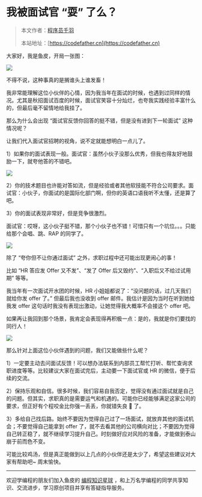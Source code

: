 # 我被面试官 “耍” 了么？

> 本文作者：[程序员千羽](https://yuyuanweb.feishu.cn/wiki/Abldw5WkjidySxkKxU2cQdAtnah)
>
> 本站地址：[https://codefather.cn](https://codefather.cn)

大家好，我是鱼皮，开局一张图：

![](https://pic.yupi.icu/5563/202311070828005.png)

不得不说，这种事真的是搁谁头上谁发畜！

我非常能理解这位小伙伴的心情，因为我当年在面试的时候，也遇到过同样的情况。尤其是秋招面试百度的时候，面试官笑容十分灿烂，也夸我实践经验丰富什么的，但最后毫不留情地给我挂了。

那么为什么会出现 “面试官反馈你回答的挺不错，但是没有进到下一轮面试” 这种情况呢？

让我们代入面试官招聘的视角，说不定就能想明白一点儿了。

1）如果你的面试表现一般。面试官：虽然小伙子没那么优秀，但我也得友好地鼓励一下，就夸他答的不错吧。

![](https://pic.yupi.icu/5563/202311070828174.png)

2）你的技术题目也许能对答如流，但是经验或者其他软技能不符合公司要求。面试官：小伙子，你面试的是国际化部门啊，但你的英语口语我听不太懂，还是算了吧。

3）你的面试表现非常好，但是竞争很激烈。

面试官：哎呀，这小伙子挺不错，那个小伙子也不错！可惜只有一个坑位。。。只能给那个会唱、跳、RAP 的同学了。

![](https://pic.yupi.icu/5563/202311070828168.png)

除了 “夸你但不让你通过面试” 之外，求职过程中还可能出现更闹心的事！

比如 “HR 答应发 Offer 又不发”、“发了 Offer 后又毁约”、“入职后又不给过试用期” 等等。

我当年有一次面试开水团的时候，HR 小姐姐都说了：“没问题的话，过几天我们就给你发 offer 了。” 但最后我也没收到 offer 邮件。我估计是因为当时在听到她给我发 offer 这句话时我没有表现出激动，让她觉得我大概率不会接这个 offer 吧。

如果再让我回到那个场景，我肯定会表现得再积极一点：是的，我就是你们要找的同行人！

![](https://pic.yupi.icu/5563/202311070828307.png)

那么针对上面这位小伙伴遇到的问题，我们又能做些什么呢？

1）一定要主动去问面试反馈！可以想办法联系到内部员工帮忙打听、帮忙查询求职进度等等。比较建议大家在面试完后，主动要一下面试官或 HR 的微信，便于后续的交流。

2）保持乐观和自信。很多时候，我们容易自我否定，觉得没有通过面试就是自己的问题。但其实，求职真的是需要运气和机遇的。可能你已经能够满足这家公司的要求，但正好有个程咬金比你强一丢丢，你就错失良 🐔 了。

3）多给自己找后路。始终不要因为觉得自己过了一场面试，就放弃其他的面试机会；不要觉得自己能拿到 offer 了，就不去看其他的公司横向对比；不要因为觉得自己转正稳了，就不继续学习提升自己。时刻做好应对风险的准备，才能做到泰山崩于前而色不变。

可能比较鸡汤，但是真正能做到以上几点的小伙伴还是太少了，希望这些建议对大家有帮助吧~ 周末愉快。



------


欢迎学编程的朋友们加入鱼皮的 [编程知识星球](https://mp.weixin.qq.com/s?__biz=MzI1NDczNTAwMA==&mid=2247539132&idx=2&sn=45af016dee0c03491750f76ba8fdbd25&chksm=e9c2be4bdeb5375d3253155b4053263109a631620b7cb9074e2fe1b4a5b1604ef92c522b606e&token=292259508&lang=zh_CN&scene=21#wechat_redirect) ，和上万名学编程的同学共享知识、交流进步，学习原创项目并享有答疑指导服务。